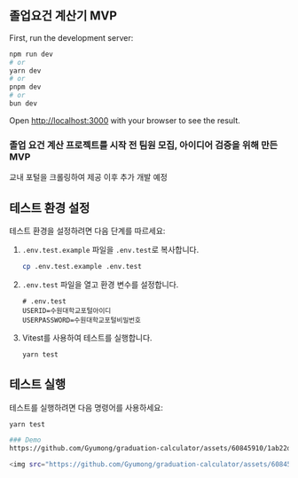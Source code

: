 

## 졸업요건 계산기 MVP 

First, run the development server:

```bash
npm run dev
# or
yarn dev
# or
pnpm dev
# or
bun dev
```

Open [http://localhost:3000](http://localhost:3000) with your browser to see the result.


### 졸업 요건 계산 프로젝트를 시작 전 팀원 모집, 아이디어 검증을 위해 만든 MVP 
교내 포털을 크롤링하여 제공 이후 추가 개발 예정

## 테스트 환경 설정

테스트 환경을 설정하려면 다음 단계를 따르세요:

1. `.env.test.example` 파일을 `.env.test`로 복사합니다.

    ```sh
    cp .env.test.example .env.test
    ```

2. `.env.test` 파일을 열고 환경 변수를 설정합니다.

    ```env
    # .env.test
    USERID=수원대학교포털아이디
    USERPASSWORD=수원대학교포털비밀번호
    ```

3. Vitest를 사용하여 테스트를 실행합니다.

    ```sh
    yarn test
    ```

## 테스트 실행

테스트를 실행하려면 다음 명령어를 사용하세요:

```sh
yarn test

### Demo
https://github.com/Gyumong/graduation-calculator/assets/60845910/1ab22d1a-3d0c-46dc-883c-43fcaa94b6b8

<img src="https://github.com/Gyumong/graduation-calculator/assets/60845910/0fd2709c-d89a-476f-b8e0-812e5cfd29e1" width="300" alt="KakaoTalk_Photo_2024-07-05-22-13-03">
